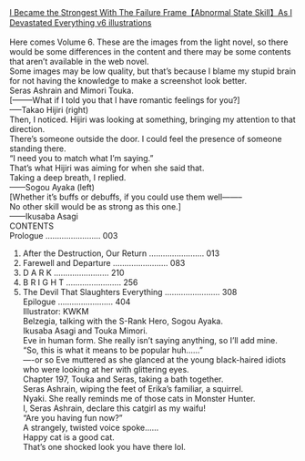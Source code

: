 [I Became the Strongest With The Failure Frame【Abnormal State Skill】As I Devastated Everything v6 illustrations](https://foxaholic.com/novel/i-became-the-strongest-with-the-failure-frame%e3%80%90abnormal-state-skill%e3%80%91as-i-devastated-everything/0-6/)
<br/><br/>
Here comes Volume 6. These are the images from the light novel, so there would be some differences in the content and there may be some contents that aren’t available in the web novel.<br/>
Some images may be low quality, but that’s because I blame my stupid brain for not having the knowledge to make a screenshot look better.<br/>
Seras Ashrain and Mimori Touka.<br/>
[——–What if I told you that I have romantic feelings for you?]<br/>
—–Takao Hijiri (right)<br/>
Then, I noticed. Hijiri was looking at something, bringing my attention to that direction.<br/>
There’s someone outside the door. I could feel the presence of someone standing there.<br/>
“I need you to match what I’m saying.”<br/>
That’s what Hijiri was aiming for when she said that.<br/>
Taking a deep breath, I replied.<br/>
——Sogou Ayaka (left)<br/>
[Whether it’s buffs or debuffs, if you could use them well——–<br/>
No other skill would be as strong as this one.]<br/>
——Ikusaba Asagi<br/>
CONTENTS<br/>
Prologue …………………… 003<br/>
1. After the Destruction, Our Return …………………… 013<br/>
2. Farewell and Departure …………………… 083<br/>
3. D A R K …………………… 210<br/>
4. B R I G H T …………………… 256<br/>
5. The Devil That Slaughters Everything …………………… 308<br/>
Epilogue …………………… 404<br/>
Illustrator: KWKM<br/>
Belzegia, talking with the S-Rank Hero, Sogou Ayaka.<br/>
Ikusaba Asagi and Touka Mimori.<br/>
Eve in human form. She really isn’t saying anything, so I’ll add mine.<br/>
“So, this is what it means to be popular huh……”<br/>
—-or so Eve muttered as she glanced at the young black-haired idiots who were looking at her with glittering eyes.<br/>
Chapter 197, Touka and Seras, taking a bath together.<br/>
Seras Ashrain, wiping the feet of Erika’s familiar, a squirrel.<br/>
Nyaki. She really reminds me of those cats in Monster Hunter.<br/>
I, Seras Ashrain, declare this catgirl as my waifu!<br/>
“Are you having fun now?”<br/>
A strangely, twisted voice spoke……<br/>
Happy cat is a good cat.<br/>
That’s one shocked look you have there lol.<br/>
